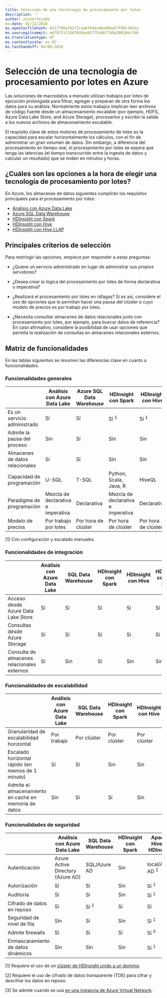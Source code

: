 ```yaml
---
title: Selección de una tecnología de procesamiento por lotes
description: ''
author: zoinerTejada
ms:date: 02/12/2018
ms.openlocfilehash: 0117798af82f2caa6704dc86e88be57f09c381ea
ms.sourcegitcommit: e67b751f230792bba917754d67789a20810dc76b
ms.translationtype: HT
ms.contentlocale: es-ES
ms.lasthandoff: 04/06/2018
---
```

# <a name="choosing-a-batch-processing-technology-in-azure"></a>Selección de una tecnología de procesamiento por lotes en Azure

Las soluciones de macrodatos a menudo utilizan trabajos por lotes de ejecución prolongada para filtrar, agregar y preparan de otra forma los datos para su análisis. Normalmente estos trabajos implican leer archivos de código fuente desde un almacenamiento escalable (por ejemplo, HDFS, Azure Data Lake Store, and Azure Storage), procesarlos y escribir la salida a los nuevos archivos de almacenamiento escalable. 

El requisito clave de estos motores de procesamiento de lotes es la capacidad para escalar horizontalmente los cálculos, con el fin de administrar un gran volumen de datos. Sin embargo, a diferencia del procesamiento en tiempo real, el procesamiento por lotes se espera que tenga las latencias (el tiempo transcurrido entre la ingesta de datos y calcular un resultado) que se miden en minutos y horas.

## <a name="what-are-your-options-when-choosing-a-batch-processing-technology"></a>¿Cuáles son las opciones a la hora de elegir una tecnología de procesamiento por lotes?

En Azure, los almacenes de datos siguientes cumplirán los requisitos principales para el procesamiento por lotes:

- [Análisis con Azure Data Lake](/azure/data-lake-analytics/)
- [Azure SQL Data Warehouse](/azure/sql-data-warehouse/sql-data-warehouse-overview-what-is)
- [HDInsight con Spark](/azure/hdinsight/spark/apache-spark-overview)
- [HDInsight con Hive](/azure/hdinsight/hadoop/hdinsight-use-hive)
- [HDInsight con Hive LLAP](/azure/hdinsight/interactive-query/apache-interactive-query-get-started)

## <a name="key-selection-criteria"></a>Principales criterios de selección

Para restringir las opciones, empiece por responder a estas preguntas:

- ¿Quiere un servicio administrado en lugar de administrar sus propios servidores?

- ¿Desea crear la lógica del procesamiento por lotes de forma declarativa o imperativa?

- ¿Realizará el procesamiento por lotes en ráfagas? Si es así, considere el uso de opciones que le permitan hacer una pausa del clúster o cuyo modelo de precios es por trabajo por lotes.

- ¿Necesita consultar almacenes de datos relacionales junto con procesamiento por lotes, por ejemplo, para buscar datos de referencia? En caso afirmativo, considere la posibilidad de usar opciones que permita la realización de consultas en almacenes relacionales externos.

## <a name="capability-matrix"></a>Matriz de funcionalidades

En las tablas siguientes se resumen las diferencias clave en cuanto a funcionalidades. 

### <a name="general-capabilities"></a>Funcionalidades generales

| | Análisis con Azure Data Lake | Azure SQL Data Warehouse | HDInsight con Spark | HDInsight con Hive | HDInsight con Hive LLAP |
| --- | --- | --- | --- | --- | --- |
| Es un servicio administrado | Sí | Sí | Sí <sup>1</sup> | Sí <sup>1</sup> | Sí <sup>1</sup> |
| Admite la pausa del proceso | Sin  | Sí | Sin  | Sin  | Sin  |
| Almacenes de datos relacionales | Sí | Sí | Sin  | Sin  | Sin  |
| Capacidad de programación | U-SQL | T-SQL | Python, Scala, Java, R | HiveQL | HiveQL |
| Paradigma de programación | Mezcla de declarativa e imperativa  | Declarativa | Mezcla de declarativa e imperativa | Declarativa | Declarativa | 
| Modelo de precios | Por trabajo por lotes | Por hora de clúster | Por hora de clúster | Por hora de clúster | Por hora de clúster |  

[1] Con configuración y escalado manuales.

### <a name="integration-capabilities"></a>Funcionalidades de integración

| | Análisis con Azure Data Lake | SQL Data Warehouse | HDInsight con Spark | HDInsight con Hive | HDInsight con Hive LLAP |
| --- | --- | --- | --- | --- | --- |
| Acceso desde Azure Data Lake Store | Sí | Sí | Sí | Sí | Sí |
| Consultas desde Azure Storage | Sí | Sí | Sí | Sí | Sí |
| Consulta de almacenes relacionales externos | Sí | Sin  | Sí | Sin  | Sin  |

### <a name="scalability-capabilities"></a>Funcionalidades de escalabilidad

| | Análisis con Azure Data Lake | SQL Data Warehouse | HDInsight con Spark | HDInsight con Hive | HDInsight con Hive LLAP |
| --- | --- | --- | --- | --- | --- |
| Granularidad de escalabilidad horizontal  | Por trabajo | Por clúster | Por clúster | Por clúster | Por clúster |
| Escalado horizontal rápido (en memos de 1 minuto) | Sí | Sí | Sin  | Sin  | Sin  |
| Admite el almacenamiento en caché en memoria de datos | Sin  | Sí | Sí | Sin  | Sí | 

### <a name="security-capabilities"></a>Funcionalidades de seguridad

| | Análisis con Azure Data Lake | SQL Data Warehouse | HDInsight con Spark | Apache Hive en HDInsight | Hive LLAP en HDInsight |
| --- | --- | --- | --- | --- | --- |
| Autenticación  | Azure Active Directory (Azure AD) | SQL/Azure AD | Sin  | local/Azure AD <sup>1</sup> | local/Azure AD <sup>1</sup> |
| Autorización  | Sí | Sí| Sin  | Sí <sup>1</sup> | Sí <sup>1</sup> |
| Auditoría  | Sí | Sí | Sin  | Sí <sup>1</sup> | Sí <sup>1</sup> |
| Cifrado de datos en reposo | Sí| Sí <sup>2</sup> | Sí | Sí | Sí |
| Seguridad de nivel de fila | Sin  | Sí | Sin  | Sí <sup>1</sup> | Sí <sup>1</sup> |
| Admite firewalls | Sí | Sí | Sí | Sí <sup>3</sup> | Sí <sup>3</sup> |
| Enmascaramiento de datos dinámicos | Sin  | Sin  | Sin  | Sí <sup>1</sup> | Sí <sup>1</sup> |

[1] Requiere el uso de un [clúster de HDInsight unido a un dominio](/azure/hdinsight/domain-joined/apache-domain-joined-introduction).

[2] Requiere el uso de cifrado de datos transparente (TDE) para cifrar y descifrar los datos en reposo.

[3] Se admite cuando se usa [en una instancia de Azure Virtual Network](/azure/hdinsight/hdinsight-extend-hadoop-virtual-network).
